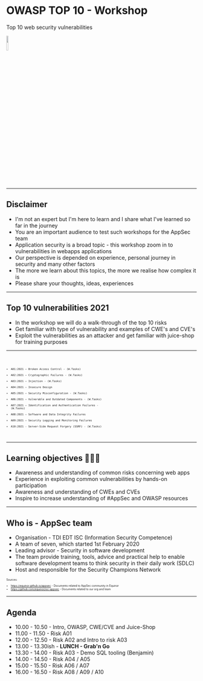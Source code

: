 <!-- .slide: data-background-image="./content/images/appsec-icon.svg" data-background-size="15%" data-background-position="right 2% top 2%"-->

# OWASP TOP 10 - Workshop

Top 10 web security vulnerabilities

<img src="./content/images/owasp-logo-white.svg" width="10%" height="auto" display="block" margin-left="auto" margin-right="auto">

---
## Disclaimer

- I'm not an expert but I'm here to learn and I share what I've learned so far in the journey<!-- .element: style="font-size:0.9em"-->
- You are an important audience to test such workshops for the AppSec team<!-- .element: style="font-size:0.9em"-->
- Application security is a broad topic - this workshop zoom in to vulnerabilities in webapps<!-- .element: style="font-size:0.9em"-->
applications<!-- .element: style="font-size:0.9em"-->
- Our perspective is depended on experience, personal journey in security and many other factors<!-- .element: style="font-size:0.9em"-->
- The more we learn about this topics, the more we realise how complex it is<!-- .element: style="font-size:0.9em"-->
- Please share your thoughts, ideas, experiences<!-- .element: style="font-size:0.9em"-->

---
<!-- .slide: data-background-image="../resources/images/top10logo.png" data-background-size="20%" data-background-position="right 2% top 2%"-->
## Top 10 vulnerabilities 2021

- In the workshop we will do a walk-through of the top 10 risks<!-- .element: style="font-size:0.9em"-->
- Get familiar with type of vulnerability and examples of CWE's and CVE's<!-- .element: style="font-size:0.9em"-->
- Exploit the vulnerabilities as an attacker and get familiar with juice-shop for training purposes<!-- .element: style="font-size:0.9em"-->

<hr>

<code style="text-align:left; font-size:0.5em">

- A01:2021 – Broken Access Control - (W.Tasks)
- A02:2021 – Cryptographic Failures - (W.Tasks)
- A03:2021 – Injection - (W.Tasks)
- A04:2021 – Insecure Design
- A05:2021 – Security Misconfiguration - (W.Tasks)
- A06:2021 – Vulnerable and Outdated Components - (W.Tasks)
- A07:2021 – Identification and Authentication Failures - (W.Tasks)
- A08:2021 – Software and Data Integrity Failures
- A09:2021 – Security Logging and Monitoring Failures
- A10:2021 - Server-Side Request Forgery (SSRF) - (W.Tasks)

</code>

---
## Learning objectives 👩🏽‍🏫

- Awareness and understanding of common risks concerning web apps<!-- .element: style="font-size:0.9em"-->
- Experience in exploiting common vulnerabilities by hands-on participation<!-- .element: style="font-size:0.9em"-->
- Awareness and understanding of CWEs and CVEs<!-- .element: style="font-size:0.9em"-->
- Inspire to increase understanding of #AppSec and OWASP resources<!-- .element: style="font-size:0.9em"-->

---
## Who is - AppSec team

- Organisation - TDI EDT ISC (Information Security Competence)
- A team of seven, which started 1st February 2020
- Leading advisor - Security in software development
- The team provide training, tools, advice and practical help to enable software
development teams to think security in their daily work (SDLC)
- Host and responsible for the Security Champions Network

<div style="text-align:left; font-size:0.5em;">

Sources:

- https://equinor.github.io/appsec - Documents related to AppSec community in Equinor
- https://github.com/equinor/isc-appsec - Documents related to our org and team

</div>

---
## Agenda

- 10.00 - 10.50 - Intro, OWASP, CWE/CVE and Juice-Shop
- 11.00 - 11.50 - Risk A01
- 12.00 - 12.50 - Risk A02 and Intro to risk A03
- 13.00 - 13.30ish - **LUNCH - Grab'n Go**
- 13.30 - 14.00 - Risk A03 - Demo SQL tooling (Benjamin)
- 14.00 - 14.50 - Risk A04 / A05
- 15.00 - 15.50 - Risk A06 / A07
- 16.00 - 16.50 - Risk A08 / A09 / A10

